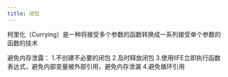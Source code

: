 ```yaml
---
title: 闭包
---
```

柯里化（Currying）是一种将接受多个参数的函数转换成一系列接受单个参数的函数的技术

避免内存泄露：
1.不创建不必要的闭包
2.及时释放闭包
3.使用IIFE立即执行函数表达式，避免内部变量被外部引用，避免内存泄漏
4.避免循环引用